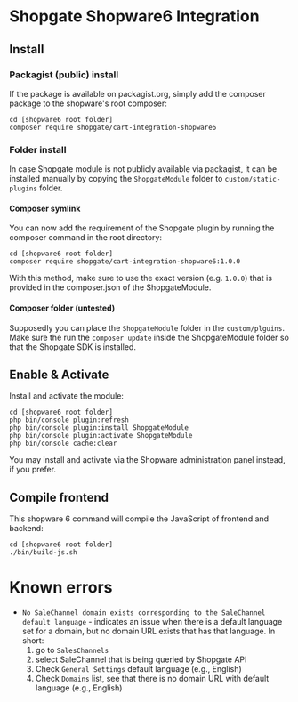 # Shopgate Shopware6 Integration

## Install

### Packagist (public) install
If the package is available on packagist.org, simply add the composer package to the shopware's root composer:
```shell
cd [shopware6 root folder]
composer require shopgate/cart-integration-shopware6
```

### Folder install

In case Shopgate module is not publicly available via packagist, it can be installed manually by copying the
`ShopgateModule` folder to `custom/static-plugins` folder.

#### Composer symlink
You can now add the requirement of the Shopgate plugin by running the composer command in the root directory:
```shell
cd [shopware6 root folder]
composer require shopgate/cart-integration-shopware6:1.0.0
```
With this method, make sure to use the exact version (e.g. `1.0.0`) that is provided in the composer.json of
the ShopgateModule.

#### Composer folder (untested)
Supposedly you can place the `ShopgateModule` folder in the `custom/plguins`. 
Make sure the run the `composer update` inside the ShopgateModule folder so that the Shopgate SDK is installed.

## Enable & Activate
Install and activate the module:
```shell
cd [shopware6 root folder]
php bin/console plugin:refresh
php bin/console plugin:install ShopgateModule
php bin/console plugin:activate ShopgateModule
php bin/console cache:clear
```

You may install and activate via the Shopware administration panel instead, if you prefer.

## Compile frontend

This shopware 6 command will compile the JavaScript of frontend and backend:

```shell
cd [shopware6 root folder]
./bin/build-js.sh
```

# Known errors

* `No SaleChannel domain exists corresponding to the SaleChannel default language` - indicates an issue when there is a
  default language set for a domain, but no domain URL exists that has that language. In short:
    1. go to `SalesChannels`
    1. select SaleChannel that is being queried by Shopgate API
    1. Check `General Settings` default language (e.g., English)
    1. Check `Domains` list, see that there is no domain URL with default language (e.g., English)
